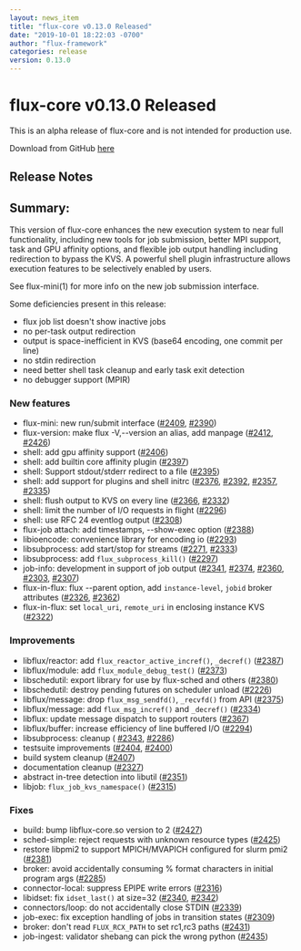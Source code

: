 ```yaml
---
layout: news_item
title: "flux-core v0.13.0 Released"
date: "2019-10-01 18:22:03 -0700"
author: "flux-framework"
categories: release
version: 0.13.0
---
```


# flux-core v0.13.0 Released

<div class="note warning">
This is an alpha release of flux-core and is not intended for production use.
</div>

Download from GitHub [here](https://github.com/flux-framework/flux-core/releases/tag/v0.13.0)

## Release Notes

## Summary:

This version of flux-core enhances the new execution system to near full
functionality, including new tools for job submission, better MPI support,
task and GPU affinity options, and flexible job output handling including
redirection to bypass the KVS. A powerful shell plugin infrastructure allows
execution features to be selectively enabled by users.

See flux-mini(1) for more info on the new job submission interface.

Some deficiencies present in this release:

 * flux job list doesn't show inactive jobs
 * no per-task output redirection
 * output is space-inefficient in KVS (base64 encoding, one commit per line)
 * no stdin redirection
 * need better shell task cleanup and early task exit detection
 * no debugger support (MPIR)

### New features

 * flux-mini: new run/submit interface ([#2409](https://github.com/flux-framework/flux-core/issues/2409), [#2390](https://github.com/flux-framework/flux-core/issues/2390))
 * flux-version: make flux -V,--version an alias, add manpage ([#2412](https://github.com/flux-framework/flux-core/issues/2412), [#2426](https://github.com/flux-framework/flux-core/issues/2426))
 * shell: add gpu affinity support ([#2406](https://github.com/flux-framework/flux-core/issues/2406))
 * shell: add builtin core affinity plugin ([#2397](https://github.com/flux-framework/flux-core/issues/2397))
 * shell: Support stdout/stderr redirect to a file ([#2395](https://github.com/flux-framework/flux-core/issues/2395))
 * shell: add support for plugins and shell initrc ([#2376](https://github.com/flux-framework/flux-core/issues/2376), [#2392](https://github.com/flux-framework/flux-core/issues/2392), [#2357](https://github.com/flux-framework/flux-core/issues/2357), [#2335](https://github.com/flux-framework/flux-core/issues/2335))
 * shell: flush output to KVS on every line ([#2366](https://github.com/flux-framework/flux-core/issues/2366), [#2332](https://github.com/flux-framework/flux-core/issues/2332))
 * shell: limit the number of I/O requests in flight ([#2296](https://github.com/flux-framework/flux-core/issues/2296))
 * shell: use RFC 24 eventlog output ([#2308](https://github.com/flux-framework/flux-core/issues/2308))
 * flux-job attach: add timestamps, --show-exec option ([#2388](https://github.com/flux-framework/flux-core/issues/2388))
 * libioencode: convenience library for encoding io ([#2293](https://github.com/flux-framework/flux-core/issues/2293))
 * libsubprocess: add start/stop for streams ([#2271](https://github.com/flux-framework/flux-core/issues/2271), [#2333](https://github.com/flux-framework/flux-core/issues/2333))
 * libsubprocess: add `flux_subprocess_kill()` ([#2297](https://github.com/flux-framework/flux-core/issues/2297))
 * job-info: development in support of job output ([#2341](https://github.com/flux-framework/flux-core/issues/2341), [#2374](https://github.com/flux-framework/flux-core/issues/2374), [#2360](https://github.com/flux-framework/flux-core/issues/2360),
   [#2303](https://github.com/flux-framework/flux-core/issues/2303), [#2307](https://github.com/flux-framework/flux-core/issues/2307))
 * flux-in-flux: flux --parent option, add `instance-level`, `jobid`
   broker attributes ([#2326](https://github.com/flux-framework/flux-core/issues/2326), [#2362](https://github.com/flux-framework/flux-core/issues/2362))
 * flux-in-flux: set `local_uri`, `remote_uri` in enclosing instance KVS ([#2322](https://github.com/flux-framework/flux-core/issues/2322))

### Improvements

 * libflux/reactor: add `flux_reactor_active_incref()`, `_decref()` ([#2387](https://github.com/flux-framework/flux-core/issues/2387))
 * libflux/module: add `flux_module_debug_test()` ([#2373](https://github.com/flux-framework/flux-core/issues/2373))
 * libschedutil: export library for use by flux-sched and others ([#2380](https://github.com/flux-framework/flux-core/issues/2380))
 * libschedutil: destroy pending futures on scheduler unload ([#2226](https://github.com/flux-framework/flux-core/issues/2226))
 * libflux/message: drop `flux_msg_sendfd()`, `_recvfd()` from API ([#2375](https://github.com/flux-framework/flux-core/issues/2375))
 * libflux/message: add `flux_msg_incref()` and `_decref()` ([#2334](https://github.com/flux-framework/flux-core/issues/2334))
 * libflux: update message dispatch to support routers ([#2367](https://github.com/flux-framework/flux-core/issues/2367))
 * libflux/buffer: increase efficiency of line buffered I/O ([#2294](https://github.com/flux-framework/flux-core/issues/2294))
 * libsubprocess: cleanup ( [#2343](https://github.com/flux-framework/flux-core/issues/2343), [#2286](https://github.com/flux-framework/flux-core/issues/2286))
 * testsuite improvements ([#2404](https://github.com/flux-framework/flux-core/issues/2404), [#2400](https://github.com/flux-framework/flux-core/issues/2400))
 * build system cleanup ([#2407](https://github.com/flux-framework/flux-core/issues/2407))
 * documentation cleanup ([#2327](https://github.com/flux-framework/flux-core/issues/2327))
 * abstract in-tree detection into libutil ([#2351](https://github.com/flux-framework/flux-core/issues/2351))
 * libjob: `flux_job_kvs_namespace()` ([#2315](https://github.com/flux-framework/flux-core/issues/2315))

### Fixes

 * build: bump libflux-core.so version to 2 ([#2427](https://github.com/flux-framework/flux-core/issues/2427))
 * sched-simple: reject requests with unknown resource types ([#2425](https://github.com/flux-framework/flux-core/issues/2425))
 * restore libpmi2 to support MPICH/MVAPICH configured for slurm pmi2 ([#2381](https://github.com/flux-framework/flux-core/issues/2381))
 * broker: avoid accidentally consuming % format characters in initial
   program args ([#2285](https://github.com/flux-framework/flux-core/issues/2285))
 * connector-local: suppress EPIPE write errors ([#2316](https://github.com/flux-framework/flux-core/issues/2316))
 * libidset: fix `idset_last()` at size=32 ([#2340](https://github.com/flux-framework/flux-core/issues/2340), [#2342](https://github.com/flux-framework/flux-core/issues/2342))
 * connectors/loop: do not accidentally close STDIN ([#2339](https://github.com/flux-framework/flux-core/issues/2339))
 * job-exec: fix exception handling of jobs in transition states ([#2309](https://github.com/flux-framework/flux-core/issues/2309))
 * broker: don't read `FLUX_RCX_PATH` to set rc1,rc3 paths ([#2431](https://github.com/flux-framework/flux-core/issues/2431))
 * job-ingest: validator shebang can pick the wrong python ([#2435](https://github.com/flux-framework/flux-core/issues/2435))



